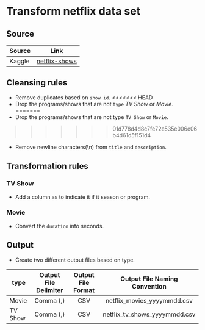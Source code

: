 # Transform netflix data set

## Source

| Source        | Link           |
| ------------- |:-------------:|
| Kaggle        | [netflix-shows](https://www.kaggle.com/shivamb/netflix-shows) |

## Cleansing rules

* Remove duplicates based on `show id`.
<<<<<<< HEAD
* Drop the programs/shows that are not `type` _TV Show_ or _Movie_.
=======
* Drop the programs/shows that are not type `TV Show` or `Movie`.
>>>>>>> 01d778d4d8c7fe72e535e006e06b4d61d5f151d4
* Remove newline characters(\n) from `title` and `description`.

## Transformation rules

### TV Show

* Add a column as to indicate it if it season or program.

### Movie

* Convert the `duration` into seconds.

## Output

* Create two different output files based on type.

| type          | Output File Delimiter  | Output File Format  | Output File Naming Convention |
| ------------- |:----------------------:|:-------------------:|:-----------------------------:|
| Movie         | Comma (,)              | CSV                 | netflix_movies_yyyymmdd.csv
| TV Show       | Comma (,)              | CSV                 | netflix_tv_shows_yyyymmdd.csv
